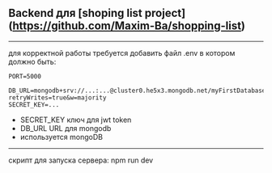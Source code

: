## Backend  для [shoping list project] (https://github.com/Maxim-Ba/shopping-list)

***
для корректной работы требуется добавить файл .env в котором должно быть:
```
PORT=5000

DB_URL=mongodb+srv://...:...@cluster0.he5x3.mongodb.net/myFirstDatabase?retryWrites=true&w=majority
SECRET_KEY=...
```

- SECRET_KEY ключ для jwt token
- DB_URL URL для mongodb
- используется mongoDB

***

скрипт для запуска сервера: npm run dev
